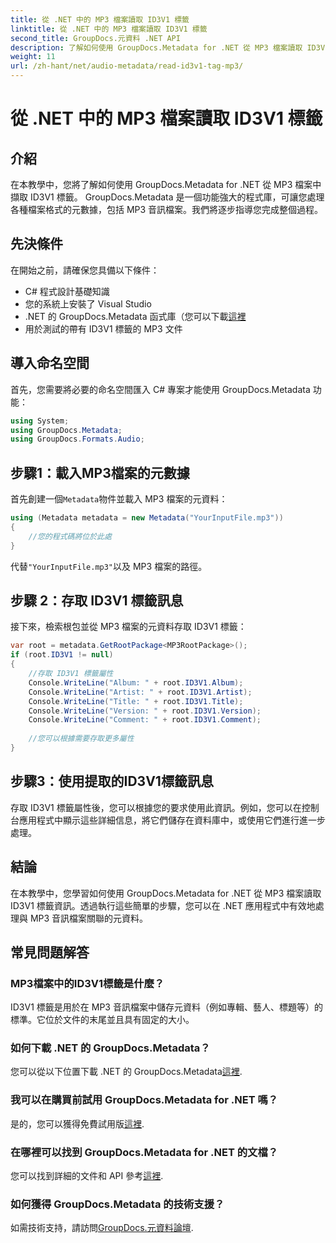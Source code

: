 ```yaml
---
title: 從 .NET 中的 MP3 檔案讀取 ID3V1 標籤
linktitle: 從 .NET 中的 MP3 檔案讀取 ID3V1 標籤
second_title: GroupDocs.元資料 .NET API
description: 了解如何使用 GroupDocs.Metadata for .NET 從 MP3 檔案讀取 ID3V1 標籤。帶有程式碼範例的分步教程。
weight: 11
url: /zh-hant/net/audio-metadata/read-id3v1-tag-mp3/
---
```


# 從 .NET 中的 MP3 檔案讀取 ID3V1 標籤

## 介紹
在本教學中，您將了解如何使用 GroupDocs.Metadata for .NET 從 MP3 檔案中擷取 ID3V1 標籤。 GroupDocs.Metadata 是一個功能強大的程式庫，可讓您處理各種檔案格式的元數據，包括 MP3 音訊檔案。我們將逐步指導您完成整個過程。
## 先決條件
在開始之前，請確保您具備以下條件：
- C# 程式設計基礎知識
- 您的系統上安裝了 Visual Studio
-  .NET 的 GroupDocs.Metadata 函式庫（您可以下載[這裡](https://releases.groupdocs.com/metadata/net/）)
- 用於測試的帶有 ID3V1 標籤的 MP3 文件

## 導入命名空間
首先，您需要將必要的命名空間匯入 C# 專案才能使用 GroupDocs.Metadata 功能：
```csharp
using System;
using GroupDocs.Metadata;
using GroupDocs.Formats.Audio;
```
## 步驟1：載入MP3檔案的元數據
首先創建一個`Metadata`物件並載入 MP3 檔案的元資料：
```csharp
using (Metadata metadata = new Metadata("YourInputFile.mp3"))
{
    //您的程式碼將位於此處
}
```
代替`"YourInputFile.mp3"`以及 MP3 檔案的路徑。
## 步驟 2：存取 ID3V1 標籤訊息
接下來，檢索根包並從 MP3 檔案的元資料存取 ID3V1 標籤：
```csharp
var root = metadata.GetRootPackage<MP3RootPackage>();
if (root.ID3V1 != null)
{
    //存取 ID3V1 標籤屬性
    Console.WriteLine("Album: " + root.ID3V1.Album);
    Console.WriteLine("Artist: " + root.ID3V1.Artist);
    Console.WriteLine("Title: " + root.ID3V1.Title);
    Console.WriteLine("Version: " + root.ID3V1.Version);
    Console.WriteLine("Comment: " + root.ID3V1.Comment);
    
    //您可以根據需要存取更多屬性
}
```
## 步驟3：使用提取的ID3V1標籤訊息
存取 ID3V1 標籤屬性後，您可以根據您的要求使用此資訊。例如，您可以在控制台應用程式中顯示這些詳細信息，將它們儲存在資料庫中，或使用它們進行進一步處理。

## 結論
在本教學中，您學習如何使用 GroupDocs.Metadata for .NET 從 MP3 檔案讀取 ID3V1 標籤資訊。透過執行這些簡單的步驟，您可以在 .NET 應用程式中有效地處理與 MP3 音訊檔案關聯的元資料。

## 常見問題解答
### MP3檔案中的ID3V1標籤是什麼？
ID3V1 標籤是用於在 MP3 音訊檔案中儲存元資料（例如專輯、藝人、標題等）的標準。它位於文件的末尾並且具有固定的大小。
### 如何下載 .NET 的 GroupDocs.Metadata？
您可以從以下位置下載 .NET 的 GroupDocs.Metadata[這裡](https://releases.groupdocs.com/metadata/net/).
### 我可以在購買前試用 GroupDocs.Metadata for .NET 嗎？
是的，您可以獲得免費試用版[這裡](https://releases.groupdocs.com/).
### 在哪裡可以找到 GroupDocs.Metadata for .NET 的文檔？
您可以找到詳細的文件和 API 參考[這裡](https://tutorials.groupdocs.com/metadata/net/).
### 如何獲得 GroupDocs.Metadata 的技術支援？
如需技術支持，請訪問[GroupDocs.元資料論壇](https://forum.groupdocs.com/c/metadata/14).